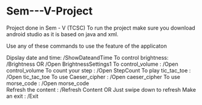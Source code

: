 # Sem---V-Project
Project done in Sem - V (TCSC)
To run the project make sure you download android studio as it is based on java and xml.

Use any of these commands to use the feature of the applicaton

Dipslay date and time: /ShowDateandTime
To control brightness: /Brightness OR /Open BrightnessSettings1
To control_volume    : /Open control_volume
To count your step   : /Open StepCount
To play tic_tac_toe  : /Open tic_tac_toe 
To use Caeser_cipher : /Open caeser_cipher 
To use morse_code    : /Open morse_code  
Refresh the content  : /Refresh Content OR Just swipe down to refresh
Make an exit         : /Exit
